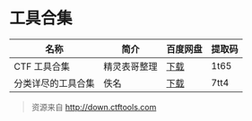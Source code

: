 # 工具合集

| 名称        | 简介     | 百度网盘                                  | 提取码  |
| --------- | ------ | ------------------------------------- | ---- |
| CTF 工具合集  | 精灵表哥整理 | [下载](http://pan.baidu.com/s/1dE2ON53) | 1t65 |
| 分类详尽的工具合集 | 佚名     | [下载](http://pan.baidu.com/s/1jIwiJFC) | 7tt4 |

> 资源来自 http://down.ctftools.com

